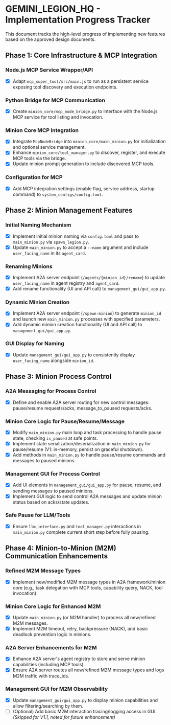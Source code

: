# GEMINI_LEGION_HQ - Implementation Progress Tracker

This document tracks the high-level progress of implementing new features based on the approved design documents.

## Phase 1: Core Infrastructure & MCP Integration

### Node.js MCP Service Wrapper/API
- [x] Adapt `mcp_super_tool/src/main.js` to run as a persistent service exposing tool discovery and execution endpoints.

### Python Bridge for MCP Communication
- [x] Create `minion_core/mcp_node_bridge.py` to interface with the Node.js MCP service for tool listing and invocation.

### Minion Core MCP Integration
- [x] Integrate `McpNodeBridge` into `minion_core/main_minion.py` for initialization and optional service management.
- [x] Enhance `minion_core/tool_manager.py` to discover, register, and execute MCP tools via the bridge.
- [x] Update minion prompt generation to include discovered MCP tools.

### Configuration for MCP
- [x] Add MCP integration settings (enable flag, service address, startup command) to `system_configs/config.toml`.

## Phase 2: Minion Management Features

### Initial Naming Mechanism
- [x] Implement initial minion naming via `config.toml` and pass to `main_minion.py` via `spawn_legion.py`.
- [x] Update `main_minion.py` to accept a `--name` argument and include `user_facing_name` in its `agent_card`.

### Renaming Minions
- [x] Implement A2A server endpoint (`/agents/{minion_id}/rename`) to update `user_facing_name` in agent registry and `agent_card`.
- [x] Add rename functionality (UI and API call) to `management_gui/gui_app.py`.

### Dynamic Minion Creation
- [x] Implement A2A server endpoint (`/spawn-minion`) to generate `minion_id` and launch new `main_minion.py` processes with specified parameters.
- [x] Add dynamic minion creation functionality (UI and API call) to `management_gui/gui_app.py`.

### GUI Display for Naming
- [x] Update `management_gui/gui_app.py` to consistently display `user_facing_name` alongside `minion_id`.

## Phase 3: Minion Process Control

### A2A Messaging for Process Control
- [x] Define and enable A2A server routing for new control messages: pause/resume requests/acks, message_to_paused requests/acks.

### Minion Core Logic for Pause/Resume/Message
- [x] Modify `main_minion.py` main loop and task processing to handle pause state, checking `is_paused` at safe points.
- [x] Implement state serialization/deserialization in `main_minion.py` for pause/resume (V1: in-memory, persist on graceful shutdown).
- [x] Add methods in `main_minion.py` to handle pause/resume commands and messages to paused minions.

### Management GUI for Process Control
- [x] Add UI elements in `management_gui/gui_app.py` for pause, resume, and sending messages to paused minions.
- [x] Implement GUI logic to send control A2A messages and update minion status based on acks/state updates.

### Safe Pause for LLM/Tools
- [x] Ensure `llm_interface.py` and `tool_manager.py` interactions in `main_minion.py` complete current short step before fully pausing.

## Phase 4: Minion-to-Minion (M2M) Communication Enhancements

### Refined M2M Message Types
- [x] Implement new/modified M2M message types in A2A framework/minion core (e.g., task delegation with MCP tools, capability query, NACK, tool invocation).

### Minion Core Logic for Enhanced M2M
- [x] Update `main_minion.py` (or M2M handler) to process all new/refined M2M messages.
- [x] Implement M2M timeout, retry, backpressure (NACK), and basic deadlock prevention logic in minions.

### A2A Server Enhancements for M2M
- [x] Enhance A2A server's agent registry to store and serve minion capabilities (including MCP tools).
- [x] Ensure A2A server routes all new/refined M2M message types and logs M2M traffic with trace_ids.

### Management GUI for M2M Observability
- [x] Update `management_gui/gui_app.py` to display minion capabilities and allow filtering/searching by them.
- [ ] (Optional) Add basic M2M interaction tracing/logging access in GUI. *(Skipped for V1.1, noted for future enhancement)*

```